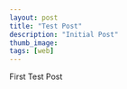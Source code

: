 ```yaml
---
layout: post
title: "Test Post"
description: "Initial Post"
thumb_image: 
tags: [web]
---
```


First Test Post